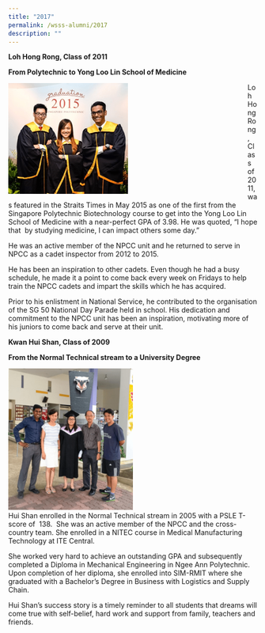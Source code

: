 ```yaml
---
title: "2017"
permalink: /wsss-alumni/2017
description: ""
---
```

**Loh Hong Rong, Class of 2011**

**From Polytechnic to Yong Loo Lin School of Medicine**



<div>

<div style="float: left">

<img style="width:50%;height:50%" src ="/images/About%20us/WSSS%20Publications/WSSS%20Alumni/2017/Loh-Hong-Rong.png" />

</div>

<div>

Loh Hong Rong, Class of 2011, was featured in the Straits Times in May 2015 as one of the first from the Singapore Polytechnic Biotechnology course to get into the Yong Loo Lin School of Medicine with a near-perfect GPA of 3.98. He was quoted, “I hope that  by studying medicine, I can impact others some day.”

He was an active member of the NPCC unit and he returned to serve in NPCC as a cadet inspector from 2012 to 2015.

He has been an inspiration to other cadets. Even though he had a busy schedule, he made it a point to come back every week on Fridays to help train the NPCC cadets and impart the skills which he has acquired.

Prior to his enlistment in National Service, he contributed to the organisation of the SG 50 National Day Parade held in school. His dedication and commitment to the NPCC unit has been an inspiration, motivating more of his juniors to come back and serve at their unit.

</div>

</div>

**Kwan Hui Shan, Class of 2009**

**From the Normal Technical stream to a University Degree**



<div>

<div style="float: left">

<img style="width:50%;height:50%" src ="/images/About%20us/WSSS%20Publications/WSSS%20Alumni/2017/Kwan-Hui-Shan.png" />

</div>

<div>


Hui Shan enrolled in the Normal Technical stream in 2005 with a PSLE T-score of  138.  She was an active member of the NPCC and the cross-country team. She enrolled in a NITEC course in Medical Manufacturing Technology at ITE Central.

She worked very hard to achieve an outstanding GPA and subsequently completed a Diploma in Mechanical Engineering in Ngee Ann Polytechnic. Upon completion of her diploma, she enrolled into SIM-RMIT where she graduated with a Bachelor’s Degree in Business with Logistics and Supply Chain.

Hui Shan’s success story is a timely reminder to all students that dreams will come true with self-belief, hard work and support from family, teachers and friends.







